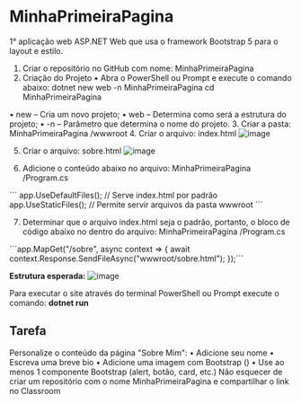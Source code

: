 # MinhaPrimeiraPagina
1° aplicação web ASP.NET Web que usa o framework Bootstrap 5 para o layout e estilo.
1. Criar o repositório no GitHub com nome: MinhaPrimeiraPagina
2. Criação do Projeto
• Abra o PowerShell ou Prompt e execute o comando abaixo:
dotnet new web -n MinhaPrimeiraPagina
cd MinhaPrimeiraPagina

• new – Cria um novo projeto;
• web – Determina como será a estrutura do projeto;
• -n – Parâmetro que determina o nome do projeto.
3. Criar a pasta: MinhaPrimeiraPagina /wwwroot
4. Criar o arquivo: index.html
![image](https://github.com/user-attachments/assets/1e514dc5-2b1b-4d5e-a574-03254d3e1079)

5. Criar o arquivo: sobre.html
![image](https://github.com/user-attachments/assets/d1f54910-2aae-497b-afa4-0333bb7565c3)

6. Adicione o conteúdo abaixo no arquivo: MinhaPrimeiraPagina /Program.cs

´´´
app.UseDefaultFiles(); // Serve index.html por padrão
app.UseStaticFiles(); // Permite servir arquivos da pasta wwwroot
´´´

7. Determinar que o arquivo index.html seja o padrão, portanto, o bloco de
código abaixo no dentro do arquivo: MinhaPrimeiraPagina /Program.cs

´´´app.MapGet("/sobre", async context =>
{
await context.Response.SendFileAsync("wwwroot/sobre.html");
});´´´

**Estrutura esperada:**
![image](https://github.com/user-attachments/assets/c149dad9-9923-4501-8017-8804974b8240)

Para executar o site através do terminal PowerShell ou Prompt execute o
comando: **dotnet run**

## Tarefa
Personalize o conteúdo da página "Sobre Mim":
• Adicione seu nome
• Escreva uma breve bio
• Adicione uma imagem com Bootstrap (<img class="img-fluid rounded">)
• Use ao menos 1 componente Bootstrap (alert, botão, card, etc.)
Não esquecer de criar um repositório com o nome MinhaPrimeiraPagina e
compartilhar o link no Classroom
